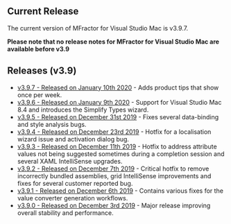 ## Current Release

The current version of MFractor for Visual Studio Mac is v3.9.7.

**Please note that no release notes for MFractor for Visual Studio Mac are available before v3.9**

## Releases (v3.9)

 * [v3.9.7 - Released on January 10th 2020](v3/v3.9.md#v3.9.7) - Adds product tips that show once per week.
 * [v3.9.6 - Released on January 9th 2020](v3/v3.9.md#v3.9.6) - Support for Visual Studio Mac 8.4 and introduces the Simplify Types wizard.
 * [v3.9.5 - Released on December 31st 2019](v3/v3.9.md#v3.9.5) - Fixes several data-binding and style analysis bugs.
 * [v3.9.4 - Released on December 23rd 2019](v3/v3.9.md#v3.9.4) - Hotfix for a localisation wizard issue and activation dialog bug.
 * [v3.9.3 - Released on December 11th 2019](v3/v3.9.md#v3.9.3) - Hotfix to address attribute values not being suggested sometimes during a completion session and several XAML IntelliSense upgrades.
 * [v3.9.2 - Released on December 7th 2019](v3/v3.9.md#v3.9.2) - Critical hotfix to remove incorrectly bundled assemblies, grid IntelliSense improvements and fixes for several customer reported bug.
 * [v3.9.1 - Released on December 6th 2019](v3/v3.9.md#v3.9.1) - Contains various fixes for the value converter generation workflows.
 * [v3.9.0 - Released on December 3rd 2019](v3/v3.9.md#v3.9.0) - Major release improving overall stability and performance.
